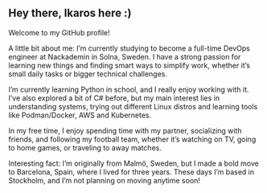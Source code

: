 ## Hey there, Ikaros here :)

Welcome to my GitHub profile!

A little bit about me:
I’m currently studying to become a full-time DevOps engineer at Nackademin in Solna, Sweden.
I have a strong passion for learning new things and finding smart ways to simplify work, whether it’s small daily tasks or bigger technical challenges.

I’m currently learning Python in school, and I really enjoy working with it. I’ve also explored a bit of C# before, but my main interest lies in understanding systems, trying out different Linux distros and learning tools like Podman/Docker, AWS and Kubernetes.

In my free time, I enjoy spending time with my partner, socializing with friends, and following my football team, whether it’s watching on TV, going to home games, or traveling to away matches.

Interesting fact: I’m originally from Malmö, Sweden, but I made a bold move to Barcelona, Spain, where I lived for three years. These days I’m based in Stockholm, and I’m not planning on moving anytime soon!